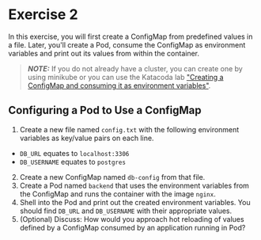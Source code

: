 # Exercise 2

In this exercise, you will first create a ConfigMap from predefined values in a file. Later, you'll create a Pod, consume the ConfigMap as environment variables and print out its values from within the container.

> **_NOTE:_** If you do not already have a cluster, you can create one by using minikube or you can use the Katacoda lab ["Creating a ConfigMap and consuming it as environment variables"](https://learning.oreilly.com/labs/3-3-ckad-configuration/9781098104917/).

## Configuring a Pod to Use a ConfigMap

1. Create a new file named `config.txt` with the following environment variables as key/value pairs on each line.

- `DB_URL` equates to `localhost:3306`
- `DB_USERNAME` equates to `postgres`

2. Create a new ConfigMap named `db-config` from that file.
3. Create a Pod named `backend` that uses the environment variables from the ConfigMap and runs the container with the image `nginx`.
4. Shell into the Pod and print out the created environment variables. You should find `DB_URL` and `DB_USERNAME` with their appropriate values.
5. (Optional) Discuss: How would you approach hot reloading of values defined by a ConfigMap consumed by an application running in Pod?